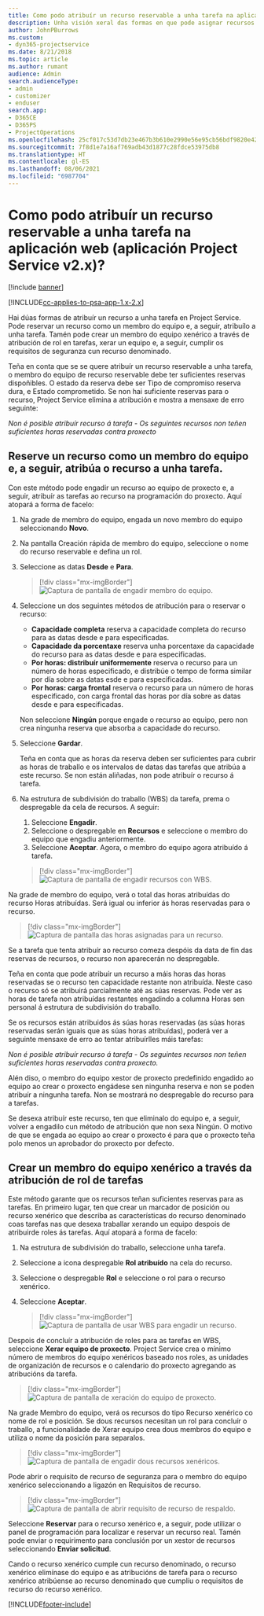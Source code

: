 ```yaml
---
title: Como podo atribuír un recurso reservable a unha tarefa na aplicación web
description: Unha visión xeral das formas en que pode asignar recursos reservables.
author: JohnPBurrows
ms.custom:
- dyn365-projectservice
ms.date: 8/21/2018
ms.topic: article
ms.author: rumant
audience: Admin
search.audienceType:
- admin
- customizer
- enduser
search.app:
- D365CE
- D365PS
- ProjectOperations
ms.openlocfilehash: 25cf017c53d7db23e467b3b610e2990e56e95cb56bdf9820e427dfeeeb979637
ms.sourcegitcommit: 7f8d1e7a16af769adb43d1877c28fdce53975db8
ms.translationtype: HT
ms.contentlocale: gl-ES
ms.lasthandoff: 08/06/2021
ms.locfileid: "6987704"
---
```

# <a name="how-do-i-assign-a-bookable-resource-to-a-task-in-the-web-app-project-service-app-v2x"></a>Como podo atribuír un recurso reservable a unha tarefa na aplicación web (aplicación Project Service v2.x)?

[!include [banner](../includes/psa-now-project-operations.md)]

[!INCLUDE[cc-applies-to-psa-app-1.x-2.x](../includes/cc-applies-to-psa-app-1x-2x.md)]

Hai dúas formas de atribuír un recurso a unha tarefa en Project Service. Pode reservar un recurso como un membro do equipo e, a seguir, atribuílo a unha tarefa. Tamén pode crear un membro do equipo xenérico a través de atribución de rol en tarefas, xerar un equipo e, a seguir, cumplir os requisitos de seguranza cun recurso denominado.

Teña en conta que se se quere atribuír un recurso reservable a unha tarefa, o membro do equipo de recurso reservable debe ter suficientes reservas dispoñibles. O estado da reserva debe ser Tipo de compromiso reserva dura, e Estado comprometido. Se non hai suficiente reservas para o recurso, Project Service elimina a atribución e mostra a mensaxe de erro seguinte:

*Non é posible atribuír recurso á tarefa - Os seguintes recursos non teñen suficientes horas reservadas contra proxecto*

## <a name="book-a-resource-as-a-team-member-and-then-assign-the-resource-to-a-task"></a>Reserve un recurso como un membro do equipo e, a seguir, atribúa o recurso a unha tarefa.

Con este método pode engadir un recurso ao equipo de proxecto e, a seguir, atribuír as tarefas ao recurso na programación do proxecto. Aquí atopará a forma de facelo:
1.  Na grade de membro do equipo, engada un novo membro do equipo seleccionando **Novo**.
2.  Na pantalla Creación rápida de membro do equipo, seleccione o nome do recurso reservable e defina un rol.
3.  Seleccione as datas **Desde** e **Para**.

    > [!div class="mx-imgBorder"] 
    > ![Captura de pantalla de engadir membro do equipo.](media/FAQ-Resources-to-Tasks2-1.png "Captura de pantalla de engadir membro do equipo")
 
4.  Seleccione un dos seguintes métodos de atribución para o reservar o recurso:
    - **Capacidade completa** reserva a capacidade completa do recurso para as datas desde e para especificadas.
    - **Capacidade da porcentaxe** reserva unha porcentaxe da capacidade do recurso para as datas desde e para especificadas.
    - **Por horas: distribuír uniformemente** reserva o recurso para un número de horas especificado, e distribúe o tempo de forma similar por día sobre as datas esde e para especificadas.
    - **Por horas: carga frontal** reserva o recurso para un número de horas especificado, con carga frontal das horas por día sobre as datas desde e para especificadas.

    Non seleccione **Ningún** porque engade o recurso ao equipo, pero non crea ningunha reserva que absorba a capacidade do recurso.
5.  Seleccione **Gardar**.

    Teña en conta que as horas da reserva deben ser suficientes para cubrir as horas de traballo e os intervalos de datas das tarefas que atribúa a este recurso. Se non están aliñadas, non pode atribuír o recurso á tarefa.

6.  Na estrutura de subdivisión do traballo (WBS) da tarefa, prema o despregable da cela de recursos. A seguir: 

    1. Seleccione **Engadir**.
    2. Seleccione o despregable en **Recursos** e seleccione o membro do equipo que engadiu anteriormente.
    3. Seleccione **Aceptar**. Agora, o membro do equipo agora atribuído á tarefa.

    > [!div class="mx-imgBorder"] 
    > ![Captura de pantalla de engadir recursos con WBS.](media/FAQ-Resources-to-Tasks2-2.png "Captura de pantalla de engadir recursos con WBS")
 
Na grade de membro do equipo, verá o total das horas atribuídas do recurso Horas atribuídas. Será igual ou inferior ás horas reservadas para o recurso. 

> [!div class="mx-imgBorder"] 
> ![Captura de pantalla das horas asignadas para un recurso.](media/FAQ-Resources-to-Tasks2-3.png "Captura de pantalla das horas asignadas para un recurso")
 
Se a tarefa que tenta atribuír ao recurso comeza despóis da data de fin das reservas de recursos, o recurso non aparecerán no despregable.

Teña en conta que pode atribuír un recurso a máis horas das horas reservadas se o recurso ten capacidade restante non atribuída. Neste caso o recurso só se atribuirá parcialmente até as súas reservas. Pode ver as horas de tarefa non atribuídas restantes engadindo a columna Horas sen personal á estrutura de subdivisión do traballo.

Se os recursos están atribuidos ás súas horas reservadas (as súas horas reservadas serán iguais que as súas horas atribuídas), poderá ver a seguinte mensaxe de erro ao tentar atribuírlles máis tarefas:

*Non é posible atribuír recurso á tarefa - Os seguintes recursos non teñen suficientes horas reservadas contra proxecto.*

Alén diso, o membro do equipo xestor de proxecto predefinido engadido ao equipo ao crear o proxecto engádese sen ningunha reserva e non se poden atribuír a ningunha tarefa. Non se mostrará no despregable do recurso para a tarefas.

Se desexa atribuír este recurso, ten que eliminalo do equipo e, a seguir, volver a engadilo cun método de atribución que non sexa Ningún. O motivo de que se engada ao equipo ao crear o proxecto é para que o proxecto teña polo menos un aprobador do proxecto por defecto.

## <a name="create-a-generic-team-member-through-role-assignment-on-tasks"></a>Crear un membro do equipo xenérico a través da atribución de rol de tarefas

Este método garante que os recursos teñan suficientes reservas para as tarefas. En primeiro lugar, ten que crear un marcador de posición ou recurso xenérico que describa as características do recurso denominado coas tarefas nas que desexa traballar xerando un equipo despois de atribuirde roles ás tarefas. Aquí atopará a forma de facelo:

1. Na estrutura de subdivisión do traballo, seleccione unha tarefa.
2. Seleccione a icona despregable **Rol atribuído** na cela do recurso.
3. Seleccione o despregable **Rol** e seleccione o rol para o recurso xenérico.
4. Seleccione **Aceptar**.

    > [!div class="mx-imgBorder"] 
    > ![Captura de pantalla de usar WBS para engadir un recurso.](media/FAQ-Resources-to-Tasks2-4.png "Captura de pantalla de usar WBS para engadir un recurso")
 
Despois de concluír a atribución de roles para as tarefas en WBS, seleccione **Xerar equipo de proxecto**. Project Service crea o mínimo número de membros do equipo xenéricos baseado nos roles, as unidades de organización de recursos e o calendario do proxecto agregando as atribucións da tarefa.

> [!div class="mx-imgBorder"] 
> ![Captura de pantalla de xeración do equipo de proxecto.](media/FAQ-Resources-to-Tasks2-5.png "Captura de pantalla de xeración do equipo de proxecto")
 
Na grade Membro do equipo, verá os recursos do tipo Recurso xenérico co nome de rol e posición. Se dous recursos necesitan un rol para concluír o traballo, a funcionalidade de Xerar equipo crea dous membros do equipo e utiliza o nome da posición para separalos.

> [!div class="mx-imgBorder"] 
> ![Captura de pantalla de engadir dous recursos xenéricos.](media/FAQ-Resources-to-Tasks2-6.png "Captura de pantalla de engadir dous recursos xenéricos")
 
Pode abrir o requisito de recurso de seguranza para o membro do equipo xenérico seleccionando a ligazón en Requisitos de recurso.

> [!div class="mx-imgBorder"] 
> ![Captura de pantalla de abrir requisito de recurso de respaldo.](media/FAQ-Resources-to-Tasks2-7.png "Captura de pantalla de abrir requisito de recurso de respaldo")

Seleccione **Reservar** para o recurso xenérico e, a seguir, pode utilizar o panel de programación para localizar e reservar un recurso real. Tamén pode enviar o requirimento para conclusión por un xestor de recursos seleccionando **Enviar solicitud**.

Cando o recurso xenérico cumple cun recurso denominado, o recurso xenérico elimínase do equipo e as atribucións de tarefa para o recurso xenérico atribúense ao recurso denominado que cumplíu o requisitos de recurso do recurso xenérico.
 



[!INCLUDE[footer-include](../includes/footer-banner.md)]